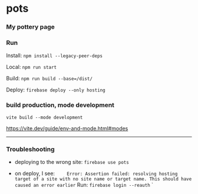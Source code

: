 # pots

### My pottery page

### Run

Install: `npm install --legacy-peer-deps`

Local: `npm run start`

Build: `npm run build --base=/dist/`

Deploy: `firebase deploy --only hosting`

### build production, mode development
`vite build --mode development`

https://vite.dev/guide/env-and-mode.html#modes


---

### Troubleshooting

- deploying to the wrong site: `firebase use pots`

- on deploy, I see:
  `     Error: Assertion failed: resolving hosting target of a site with no site name or target name. This should have caused an error earlier
  `
  Run: `firebase login --reauth`
  `
